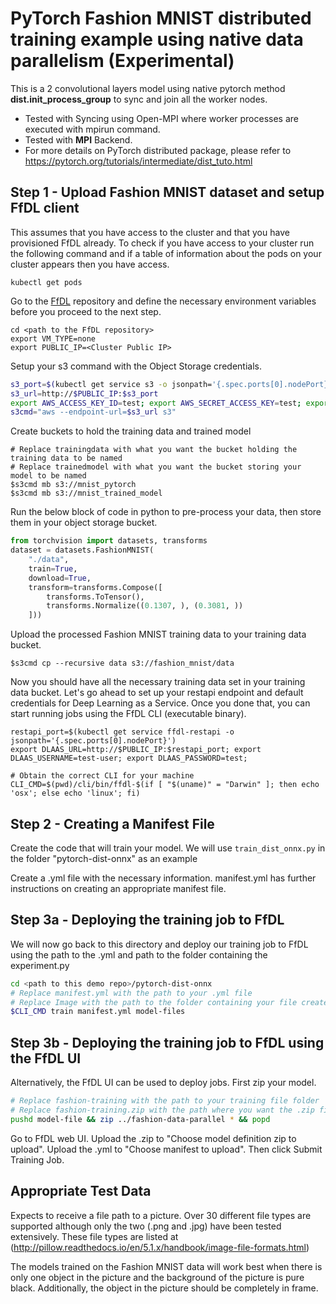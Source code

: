 # PyTorch Fashion MNIST distributed training example using native data parallelism (Experimental)

This is a 2 convolutional layers model using native pytorch method **dist.init_process_group** to sync and join all the worker nodes.
- Tested with Syncing using Open-MPI where worker processes are executed with mpirun command.
- Tested with **MPI** Backend.
- For more details on PyTorch distributed package, please refer to https://pytorch.org/tutorials/intermediate/dist_tuto.html

## Step 1 - Upload Fashion MNIST dataset and setup FfDL client

This assumes that you have access to the cluster and that you have provisioned FfDL already. To check if you have access to your cluster run the following command and if a table of information about the pods on your cluster appears then you have access.

```shell
kubectl get pods
```

Go to the [FfDL](https://github.com/IBM/FfDL) repository and define the necessary environment variables before you proceed to the next step.
```shell
cd <path to the FfDL repository>
export VM_TYPE=none
export PUBLIC_IP=<Cluster Public IP>
```

Setup your s3 command with the Object Storage credentials.
```bash
s3_port=$(kubectl get service s3 -o jsonpath='{.spec.ports[0].nodePort}')
s3_url=http://$PUBLIC_IP:$s3_port
export AWS_ACCESS_KEY_ID=test; export AWS_SECRET_ACCESS_KEY=test; export AWS_DEFAULT_REGION=us-east-1;
s3cmd="aws --endpoint-url=$s3_url s3"
```

Create buckets to hold the training data and trained model
```shell
# Replace trainingdata with what you want the bucket holding the training data to be named
# Replace trainedmodel with what you want the bucket storing your model to be named
$s3cmd mb s3://mnist_pytorch
$s3cmd mb s3://mnist_trained_model
```

Run the below block of code in python to pre-process your data, then store them in your object storage bucket.
```python
from torchvision import datasets, transforms
dataset = datasets.FashionMNIST(
    "./data",
    train=True,
    download=True,
    transform=transforms.Compose([
        transforms.ToTensor(),
        transforms.Normalize((0.1307, ), (0.3081, ))
    ]))
```

Upload the processed Fashion MNIST training data to your training data bucket.
```shell
$s3cmd cp --recursive data s3://fashion_mnist/data
```

Now you should have all the necessary training data set in your training data bucket. Let's go ahead to set up your restapi endpoint and default credentials for Deep Learning as a Service. Once you done that, you can start running jobs using the FfDL CLI (executable binary).
```shell
restapi_port=$(kubectl get service ffdl-restapi -o jsonpath='{.spec.ports[0].nodePort}')
export DLAAS_URL=http://$PUBLIC_IP:$restapi_port; export DLAAS_USERNAME=test-user; export DLAAS_PASSWORD=test;

# Obtain the correct CLI for your machine
CLI_CMD=$(pwd)/cli/bin/ffdl-$(if [ "$(uname)" = "Darwin" ]; then echo 'osx'; else echo 'linux'; fi)
```

## Step 2 - Creating a Manifest File
Create the code that will train your model. We will use `train_dist_onnx.py` in the folder "pytorch-dist-onnx" as an example

Create a .yml file with the necessary information. manifest.yml has further instructions on creating an appropriate manifest file.

## Step 3a - Deploying the training job to FfDL

We will now go back to this directory and deploy our training job to FfDL using the path to the .yml and path to the folder containing the experiment.py
```bash
cd <path to this demo repo>/pytorch-dist-onnx
# Replace manifest.yml with the path to your .yml file
# Replace Image with the path to the folder containing your file created in step 6
$CLI_CMD train manifest.yml model-files
```
## Step 3b - Deploying the training job to FfDL using the FfDL UI

Alternatively, the FfDL UI can be used to deploy jobs. First zip your model.
```bash
# Replace fashion-training with the path to your training file folder
# Replace fashion-training.zip with the path where you want the .zip file stored
pushd model-file && zip ../fashion-data-parallel * && popd
```

Go to FfDL web UI. Upload the .zip to "Choose model definition zip to upload". Upload the .yml to "Choose manifest to upload". Then click Submit Training Job.

## Appropriate Test Data

Expects to receive a file path to a picture. Over 30 different file types are supported although only the two (.png and .jpg) have been tested extensively. These file types are listed at (http://pillow.readthedocs.io/en/5.1.x/handbook/image-file-formats.html)

The models trained on the Fashion MNIST data will work best when there is only one object in the picture and the background of the picture is pure black. Additionally, the object in the picture should be completely in frame.

